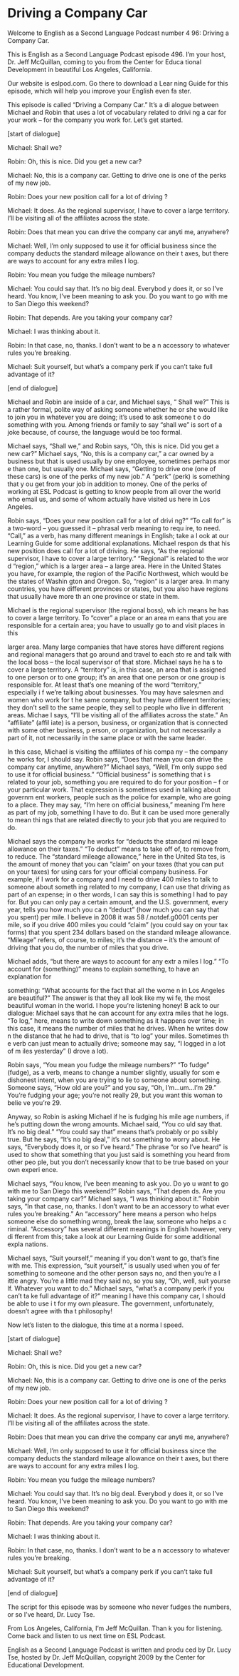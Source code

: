 # Driving a Company Car

Welcome to English as a Second Language Podcast number 4 96: Driving a Company Car. 

This is English as a Second Language Podcast episode 496.  I’m your host, Dr. Jeff McQuillan, coming to you from the Center for Educa tional Development in beautiful Los Angeles, California. 

Our website is eslpod.com.  Go there to download a Lear ning Guide for this episode, which will help you improve your English even fa ster. 

This episode is called “Driving a Company Car.”  It’s a di alogue between Michael and Robin that uses a lot of vocabulary related to drivi ng a car for your work – for the company you work for.  Let’s get started. 

[start of dialogue] 

Michael:  Shall we? 

Robin:  Oh, this is nice.  Did you get a new car? 

Michael:  No, this is a company car.  Getting to drive one  is one of the perks of my new job. 

Robin:  Does your new position call for a lot of driving ? 

Michael:  It does.  As the regional supervisor, I have to cover a large territory.  I’ll be visiting all of the affiliates across the state. 

Robin:  Does that mean you can drive the company car anyti me, anywhere? 

Michael:  Well, I’m only supposed to use it for official business since the company deducts the standard mileage allowance on their t axes, but there are ways to account for any extra miles I log.   

Robin:  You mean you fudge the mileage numbers? 

Michael:  You could say that.  It’s no big deal.  Everybod y does it, or so I’ve heard.  You know, I’ve been meaning to ask you.  Do you want to go with me to San Diego this weekend? 

 Robin:  That depends.  Are you taking your company car? 

Michael:  I was thinking about it. 

Robin:  In that case, no, thanks.  I don’t want to be a n accessory to whatever rules you’re breaking. 

Michael:  Suit yourself, but what’s a company perk if you can’t take full advantage of it? 

[end of dialogue] 

Michael and Robin are inside of a car, and Michael says, “ Shall we?”  This is a rather formal, polite way of asking someone whether he or she would like to join you in whatever you are doing; it’s used to ask someone t o do something with you.  Among friends or family to say “shall we” is sort of a joke because, of course, the language would be too formal. 

Michael says, “Shall we,” and Robin says, “Oh, this is nice.   Did you get a new car?”  Michael says, “No, this is a company car,” a car owned by a business but that is used usually by one employee, sometimes perhaps mor e than one, but usually one.  Michael says, “Getting to drive one (one of  these cars) is one of the perks of my new job.”  A “perk” (perk) is something that y ou get from your job in addition to money.  One of the perks of working at ESL Podcast is getting to know people from all over the world who email us, and some of whom actually have visited us here in Los Angeles. 

Robin says, “Does your new position call for a lot of drivi ng?”  “To call for” is a two-word – you guessed it – phrasal verb meaning to requ ire, to need.  “Call,” as a verb, has many different meanings in English; take a l ook at our Learning Guide for some additional explanations.  Michael respon ds that his new position does call for a lot of driving.  He says, “As the regional  supervisor, I have to cover a large territory.”  “Regional” is related to the wor d “region,” which is a larger area – a large area.  Here in the United States you have, for example, the region of the Pacific Northwest, which would be the states of Washin gton and Oregon.  So, “region” is a larger area.  In many countries, you have different provinces or states, but you also have regions that usually have more th an one province or state in them. 

Michael is the regional supervisor (the regional boss), wh ich means he has to cover a large territory.  To “cover” a place or an area m eans that you are responsible for a certain area; you have to usually go to  and visit places in this  

 larger area.  Many large companies that have stores have  different regions and regional managers that go around and travel to each sto re and talk with the local boss – the local supervisor of that store.  Michael says he ha s to cover a large territory.  A “territory” is, in this case, an area that is assigned to one person or to one group; it’s an area that one person or one group is responsible for.  At least that’s one meaning of the word “territory,” especially i f we’re talking about businesses.  You may have salesmen and women who work for t he same company, but they have different territories; they don’t  sell to the same people, they sell to people who live in different areas.  Michae l says, “I’ll be visiting all of the affiliates across the state.”  An “affiliate” (affil iate) is a person, business, or organization that is connected with some other business, p erson, or organization, but not necessarily a part of it, not necessarily in the same place or with the same leader.   

In this case, Michael is visiting the affiliates of his compa ny – the company he works for, I should say.  Robin says, “Does that mean you can drive the company car anytime, anywhere?”  Michael says, “Well, I’m only suppo sed to use it for official business.”  “Official business” is something that i s related to your job, something you are required to do for your position – f or your particular work. That expression is sometimes used in talking about governm ent workers, people such as the police for example, who are going to a place.   They may say, “I’m here on official business,” meaning I’m here as part of my job, something I have to do.  But it can be used more generally to mean thi ngs that are related directly to your job that you are required to do. 

Michael says the company he works for “deducts the standard mi leage allowance on their taxes.”  “To deduct” means to take off of, to remove from, to reduce.  The “standard mileage allowance,” here in the United Sta tes, is the amount of money that you can “claim” on your taxes (that you can put on your taxes) for using cars for your official company business.  For example, if I work for a company and I need to drive 400 miles to talk to someone about someth ing related to my company, I can use that driving as part of an expense; in o ther words, I can say this is something I had to pay for.  But you can only pay a certain amount, and the U.S. government, every year, tells you how much you ca n “deduct” (how much you can say that you spent) per mile.  I believe in 2008 it was 58 /.notdef.g0001 cents per mile, so if you drive 400 miles you could “claim” (you  could say on your tax forms) that you spent 234 dollars based on the standard mileage allowance. “Mileage” refers, of course, to miles; it’s the distance  – it’s the amount of driving that you do, the number of miles that you drive. 

Michael adds, “but there are ways to account for any extr a miles I log.”  “To account for (something)” means to explain something, to have an explanation for  

 something: “What accounts for the fact that all the wome n in Los Angeles are beautiful?”  The answer is that they all look like my wi fe, the most beautiful woman in the world.  I hope you’re listening honey!  B ack to our dialogue: Michael says that he can account for any extra miles that he  logs.  “To log,” here, means to write down something as it happens over time; in this case, it means the number of miles that he drives.  When he writes dow n the distance that he had to drive, that is “to log” your miles.  Sometimes th e verb can just mean to actually drive; someone may say, “I logged in a lot of m iles yesterday” (I drove a lot). 

Robin says, “You mean you fudge the mileage numbers?”  “To fudge” (fudge), as a verb, means to change a number slightly, usually for som e dishonest intent, when you are trying to lie to someone about something.   Someone says, “How old are you?” and you say, “Oh, I’m…um…I’m 29.”  You’re fudging your age; you’re not really 29, but you want this woman to belie ve you’re 29.   

Anyway, so Robin is asking Michael if he is fudging his mile age numbers, if he’s putting down the wrong amounts.  Michael said, “You co uld say that.  It’s no big deal.”  “You could say that” means that’s probably or po ssibly true.  But he says, “It’s no big deal,” it’s not something to worry about.  He says, “Everybody does it, or so I’ve heard.”  The phrase “or so I’ve heard” is used  to show that something that you just said is something you heard from other peo ple, but you don’t necessarily know that to be true based on your own experi ence.   

Michael says, “You know, I’ve been meaning to ask you.  Do yo u want to go with me to San Diego this weekend?”  Robin says, “That depen ds.  Are you taking your company car?”  Michael says, “I was thinking about it.”  Robin says, “In that case, no, thanks.  I don’t want to be an accessory to what ever rules you’re breaking.”  An “accessory” here means a person who helps  someone else do something wrong, break the law, someone who helps a c riminal.  “Accessory” has several different meanings in English however, very di fferent from this; take a look at our Learning Guide for some additional expla nations. 

Michael says, “Suit yourself,” meaning if you don’t want to go, that’s fine with me. This expression, “suit yourself,” is usually used when you of fer something to someone and the other person says no, and then you’re a l ittle angry.  You’re a little mad they said no, so you say, “Oh, well, suit yourse lf.  Whatever you want to do.”  Michael says, “what’s a company perk if you can’t ta ke full advantage of it?” meaning I have this company car, I should be able to use i t for my own pleasure. The government, unfortunately, doesn’t agree with tha t philosophy! 

Now let’s listen to the dialogue, this time at a norma l speed.  

 [start of dialogue] 

Michael:  Shall we? 

Robin:  Oh, this is nice.  Did you get a new car? 

Michael:  No, this is a company car.  Getting to drive one  is one of the perks of my new job. 

Robin:  Does your new position call for a lot of driving ? 

Michael:  It does.  As the regional supervisor, I have to cover a large territory.  I’ll be visiting all of the affiliates across the state. 

Robin:  Does that mean you can drive the company car anyti me, anywhere? 

Michael:  Well, I’m only supposed to use it for official business since the company deducts the standard mileage allowance on their t axes, but there are ways to account for any extra miles I log.   

Robin:  You mean you fudge the mileage numbers? 

Michael:  You could say that.  It’s no big deal.  Everybod y does it, or so I’ve heard.  You know, I’ve been meaning to ask you.  Do you want to go with me to San Diego this weekend? 

Robin:  That depends.  Are you taking your company car? 

Michael:  I was thinking about it. 

Robin:  In that case, no, thanks.  I don’t want to be a n accessory to whatever rules you’re breaking. 

Michael:  Suit yourself, but what’s a company perk if you can’t take full advantage of it? 

[end of dialogue] 

The script for this episode was by someone who never fudges  the numbers, or so I’ve heard, Dr. Lucy Tse.   

 From Los Angeles, California, I’m Jeff McQuillan.  Than k you for listening.  Come back and listen to us next time on ESL Podcast. 

English as a Second Language Podcast is written and produ ced by Dr. Lucy Tse, hosted by Dr. Jeff McQuillan, copyright 2009 by the Center  for Educational Development.

